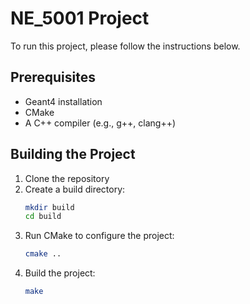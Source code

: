 # NE_5001 Project

To run this project, please follow the instructions below.
## Prerequisites
-  Geant4 installation
-  CMake
-  A C++ compiler (e.g., g++, clang++)
## Building the Project
1. Clone the repository
2. Create a build directory:
   ```bash
   mkdir build
   cd build
   ```
3. Run CMake to configure the project:
    ```bash
    cmake ..
    ```
4. Build the project:
    ```bash
    make
    ```